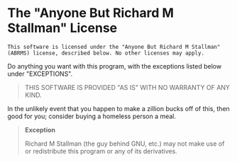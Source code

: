 The "Anyone But Richard M Stallman" License
===========================================

    This software is licensed under the "Anyone But Richard M Stallman" (ABRMS) license, described below. No other licenses may apply.

Do anything you want with this program, with the exceptions listed below under "EXCEPTIONS".

>THIS SOFTWARE IS PROVIDED "AS IS" WITH NO WARRANTY OF ANY KIND.

In the unlikely event that you happen to make a zillion bucks off of this, then good for you; consider buying a homeless person a meal.


>**Exception**
>
>Richard M Stallman (the guy behind GNU, etc.) may not make use of or redistribute this program or any of its derivatives.